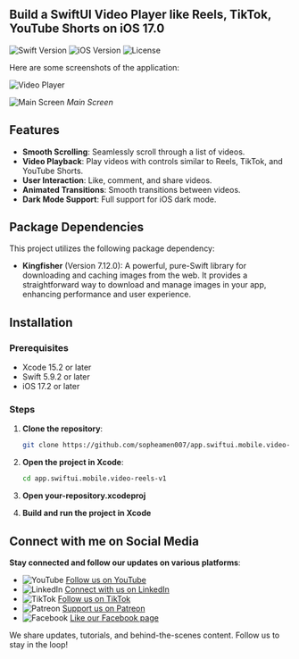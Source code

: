 ## Build a SwiftUI Video Player like Reels, TikTok, YouTube Shorts on iOS 17.0
![Swift Version](https://img.shields.io/badge/Swift-5.0-orange.svg)
![iOS Version](https://img.shields.io/badge/iOS-17.0%2B-blue.svg)
![License](https://img.shields.io/badge/license-MIT-green.svg)

Here are some screenshots of the application:

![Video Player](https://github.com/user-attachments/assets/aefd4e93-0077-4d56-9003-7e655e21aca6)

![Main Screen](https://github.com/user-attachments/assets/fde8a998-de17-43ca-bb19-886f6411a5db)
*Main Screen*

## Features

- **Smooth Scrolling**: Seamlessly scroll through a list of videos.
- **Video Playback**: Play videos with controls similar to Reels, TikTok, and YouTube Shorts.
- **User Interaction**: Like, comment, and share videos.
- **Animated Transitions**: Smooth transitions between videos.
- **Dark Mode Support**: Full support for iOS dark mode.

## Package Dependencies

This project utilizes the following package dependency:

- **Kingfisher** (Version 7.12.0): A powerful, pure-Swift library for downloading and caching images from the web. It provides a straightforward way to download and manage images in your app, enhancing performance and user experience.


## Installation

### Prerequisites

- Xcode 15.2 or later
- Swift 5.9.2 or later
- iOS 17.2 or later

### Steps

1. **Clone the repository**:

   ```bash
   git clone https://github.com/sopheamen007/app.swiftui.mobile.video-reels-v1.git
   
2. **Open the project in Xcode**:

   ```bash
   cd app.swiftui.mobile.video-reels-v1

3. **Open your-repository.xcodeproj**
4. **Build and run the project in Xcode**

## Connect with me on Social Media
**Stay connected and follow our updates on various platforms**:

- ![YouTube](https://upload.wikimedia.org/wikipedia/commons/9/98/YouTube_Logo.svg) [Follow us on YouTube](https://www.youtube.com/channel/UCUwKif7EmAe5aS7IjsUMlCw)
- ![LinkedIn](https://upload.wikimedia.org/wikipedia/commons/c/ca/LinkedIn_logo_initials.png) [Connect with us on LinkedIn](https://www.linkedin.com/in/sopheamen-van-949639119)
- ![TikTok](https://upload.wikimedia.org/wikipedia/commons/4/46/TikTok_logo.svg) [Follow us on TikTok](https://www.tiktok.com/@sopheamenvan)
- ![Patreon](https://upload.wikimedia.org/wikipedia/commons/9/94/Patreon_logo.svg) [Support us on Patreon](https://www.patreon.com/sopheamenvan)
- ![Facebook](https://upload.wikimedia.org/wikipedia/commons/5/51/Facebook_f_logo_%282019%29.svg) [Like our Facebook page](https://www.facebook.com/profile.php?id=100057202699919)
  
We share updates, tutorials, and behind-the-scenes content. Follow us to stay in the loop!

